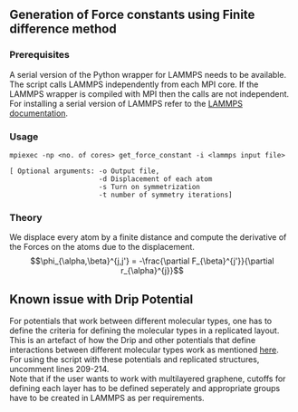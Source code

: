 ## Generation of Force constants using Finite difference method

###  Prerequisites  

A serial version of the Python wrapper for LAMMPS needs to be available. The script calls LAMMPS independently from each MPI core. If the LAMMPS wrapper is compiled with MPI then the calls are not independent.  
For installing a serial version of LAMMPS refer to the [LAMMPS documentation](https://docs.lammps.org/Python_install.html).

    
###  Usage
   
    mpiexec -np <no. of cores> get_force_constant -i <lammps input file>   
        
    [ Optional arguments: -o Output file, 
                          -d Displacement of each atom 
                          -s Turn on symmetrization 
                          -t number of symmetry iterations]  
    
###  Theory  

We displace every atom by a finite distance and compute the derivative of the Forces on the atoms due to the displacement. 
$$\phi_{\alpha,\beta}^{j,j'} = -\frac{\partial F_{\beta}^{j'}}{\partial r_{\alpha}^{j}}$$


## Known issue with Drip Potential

For potentials that work between different molecular types, one has to define the criteria for defining the molecular types in a replicated layout. This is an artefact of how the Drip and other potentials that define interactions between different molecular types work as mentioned [here](https://github.com/lammps/lammps/issues/3047).  
For using the script with these potentials and replicated structures, uncomment lines 209-214.  
Note that if the user wants to work with multilayered graphene, cutoffs for defining each layer has to be defined seperately and appropriate groups have to be created in LAMMPS as per requirements.  
